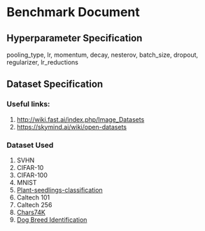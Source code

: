 # Benchmark Document

## Hyperparameter Specification
pooling_type, lr, momentum, decay, nesterov, batch_size, dropout, regularizer, lr_reductions


## Dataset Specification
### Useful links: 
1. http://wiki.fast.ai/index.php/Image_Datasets
2. https://skymind.ai/wiki/open-datasets


### Dataset Used
1. SVHN
2. CIFAR-10
3. CIFAR-100
4. MNIST
5. [Plant-seedlings-classification]()
6. Caltech 101
7. Caltech 256
8. [Chars74K](https://www.kaggle.com/c/street-view-getting-started-with-julia/data)
9. [Dog Breed Identification](https://www.kaggle.com/c/dog-breed-identification/data)
